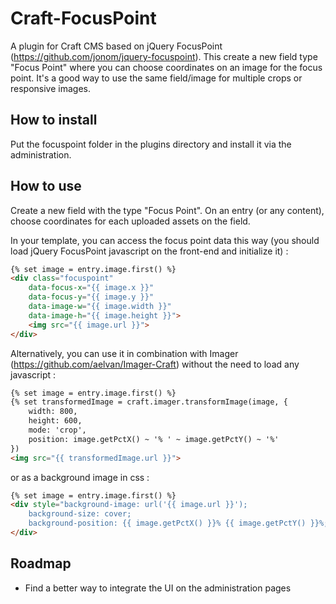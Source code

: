# Craft-FocusPoint

A plugin for Craft CMS based on jQuery FocusPoint (https://github.com/jonom/jquery-focuspoint). This create a new field type "Focus Point" where you can choose coordinates on an image for the focus point. It's a good way to use the same field/image for multiple crops or responsive images.

## How to install

Put the focuspoint folder in the plugins directory and install it via the administration.

## How to use

Create a new field with the type "Focus Point". On an entry (or any content), choose coordinates for each uploaded assets on the field.

In your template, you can access the focus point data this way (you should load jQuery FocusPoint javascript on the front-end and initialize it) :

```html
{% set image = entry.image.first() %}
<div class="focuspoint"
	data-focus-x="{{ image.x }}"
	data-focus-y="{{ image.y }}"
	data-image-w="{{ image.width }}"
	data-image-h="{{ image.height }}">
	<img src="{{ image.url }}">
</div>
```

Alternatively, you can use it in combination with Imager (https://github.com/aelvan/Imager-Craft) without the need to load any javascript :

```html
{% set image = entry.image.first() %}
{% set transformedImage = craft.imager.transformImage(image, {
	width: 800,
    height: 600,
    mode: 'crop',
    position: image.getPctX() ~ '% ' ~ image.getPctY() ~ '%'
})
<img src="{{ transformedImage.url }}">
```

or as a background image in css :

```html
{% set image = entry.image.first() %}
<div style="background-image: url('{{ image.url }}');
    background-size: cover;
    background-position: {{ image.getPctX() }}% {{ image.getPctY() }}%;">
</div>
```

## Roadmap

* Find a better way to integrate the UI on the administration pages